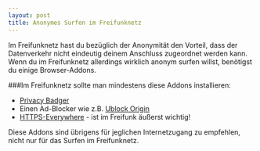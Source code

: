 ```yaml
---
layout: post
title: Anonymes Surfen im Freifunknetz
---
```

Im Freifunknetz hast du bezüglich der Anonymität den Vorteil, dass der Datenverkehr nicht eindeutig deinem Anschluss zugeordnet werden kann. Wenn du im Freifunknetz allerdings wirklich anonym surfen willst, benötigst du einige Browser-Addons.

###Im Freifunknetz sollte man mindestens diese Addons installieren:

 * [Privacy Badger](https://addons.mozilla.org/de/firefox/addon/privacy-badger-firefox/)
 * Einen Ad-Blocker wie z.B. [Ublock Origin](https://addons.mozilla.org/de/firefox/addon/ublock-origin/)
 * [HTTPS-Everywhere](https://www.eff.org/HTTPS-EVERYWHERE) - ist im Freifunk äußerst wichtig!

Diese Addons sind übrigens für jeglichen Internetzugang zu empfehlen, nicht nur für das Surfen im Freifunknetz.
 

